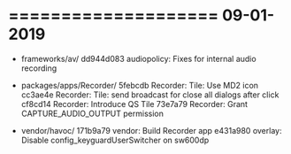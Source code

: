 ====================
     09-01-2019
====================

   * frameworks/av/
dd944d083 audiopolicy: Fixes for internal audio recording

   * packages/apps/Recorder/
5febcdb Recorder: Tile: Use MD2 icon
cc3ae4e Recorder: Tile: send broadcast for close all dialogs after click
cf8cd14 Recorder: Introduce QS Tile
73e7a79 Recorder: Grant CAPTURE_AUDIO_OUTPUT permission

   * vendor/havoc/
171b9a79 vendor: Build Recorder app
e431a980 overlay: Disable config_keyguardUserSwitcher on sw600dp


